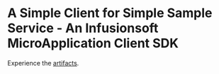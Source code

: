 A Simple Client for Simple Sample Service - An Infusionsoft MicroApplication Client SDK
================================

Experience the [artifacts](https://scm.infusiontest.com/nexus/content/repositories/builds/com/infusionsoft/bdpingestor/).

